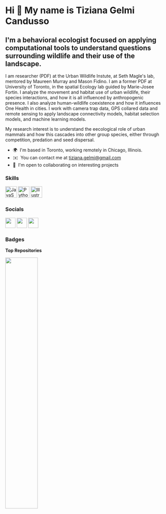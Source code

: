 Hi 👋 My name is Tiziana Gelmi Candusso
=======================================

I'm a behavioral ecologist focused on applying computational tools to understand questions surrounding wildlife and their use of the landscape.
-------------------------------------------------------------------------------------------------------------

I am researcher (PDF) at the Urban Wildlife Instute, at Seth Magle's lab, mentored by Maureen Murray and Mason Fidino. I am a former PDF at University of Toronto, in the spatial Ecology lab guided by Marie-Josee Fortin. I analyze the movement and habitat use of urban wildlife, their species interactions, and how it is all influenced by anthropogenic presence. I also analyze human-wildlife coexistence and how it influences One Health in cities. I work with camera trap data, GPS collared data and remote sensing to apply landscape connectivity models, habitat selection models, and machine learning models. 

My research interest is to understand the eecological role of urban mammals and how this cascades into other group species, either through competition, predation and seed dispersal.

* 🌍  I'm based in Toronto, working remotely in Chicago, Illinois.
* ✉️  You can contact me at [tiziana.gelmi@gmail.com](mailto:tiziana.gelmi@gmail.com)
* 🤝  I'm open to collaborating on interesting projects

### Skills


<p align="left">
<a href="https://developer.mozilla.org/en-US/docs/Web/JavaScript" target="_blank" rel="noreferrer"><img src="https://raw.githubusercontent.com/danielcranney/readme-generator/main/public/icons/skills/javascript-colored.svg" width="36" height="36" alt="JavaScript" /></a>
<a href="https://www.python.org/" target="_blank" rel="noreferrer"><img src="https://raw.githubusercontent.com/danielcranney/readme-generator/main/public/icons/skills/python-colored.svg" width="36" height="36" alt="Python" /></a>
<a href="adobe.com/uk/products/illustrator.html" target="_blank" rel="noreferrer"><img src="https://raw.githubusercontent.com/danielcranney/readme-generator/main/public/icons/skills/illustrator-colored.svg" width="36" height="36" alt="Illustrator" /></a>
</p>


### Socials

<p align="left"> <a href="https://www.github.com/tgelmi-candusso" target="_blank" rel="noreferrer"><img src="https://raw.githubusercontent.com/danielcranney/readme-generator/main/public/icons/socials/github.svg" width="32" height="32" /></a> <a href="https://www.linkedin.com/in/tagcandusso" target="_blank" rel="noreferrer"><img src="https://raw.githubusercontent.com/danielcranney/readme-generator/main/public/icons/socials/linkedin.svg" width="32" height="32" /></a> <a href="https://www.twitter.com/UrbanZoochory" target="_blank" rel="noreferrer"><img src="https://raw.githubusercontent.com/danielcranney/readme-generator/main/public/icons/socials/twitter.svg" width="32" height="32" /></a></p>

### Badges

<b>Top Repositories</b>

<div width="100%" align="center"><a href="https://github.com/tgelmi-candusso/Omniscape_tutorial" align="left"><img align="left" width="45%" src="https://github-readme-stats.vercel.app/api/pin/?username=tgelmi-candusso&repo=Omniscape_tutorial&title_color=0891b2&text_color=ffffff&icon_color=0891b2&bg_color=1c1917&hide_border=true&locale=en" /></a></div><br /><br /><br /><br /><br /><br /><br />
